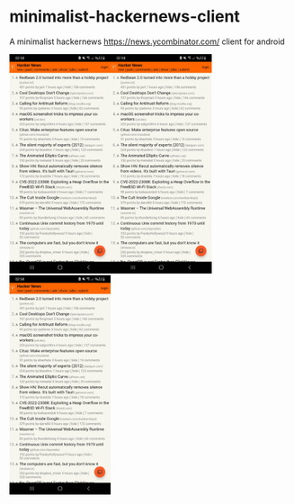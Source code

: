# minimalist-hackernews-client

A minimalist hackernews https://news.ycombinator.com/ client for android

<img src="https://github.com/Aydeniztr/minimalist-hackernews-client/blob/main/images/Screenshot_20220617-025802_hacker-news.JPG" width=180px height=390px><img src="https://github.com/Aydeniztr/minimalist-hackernews-client/blob/main/images/Screenshot_20220617-025802_hacker-news.JPG" width=180px height=390px><img src="https://github.com/Aydeniztr/minimalist-hackernews-client/blob/main/images/Screenshot_20220617-025802_hacker-news.JPG" width=180px height=390px>
